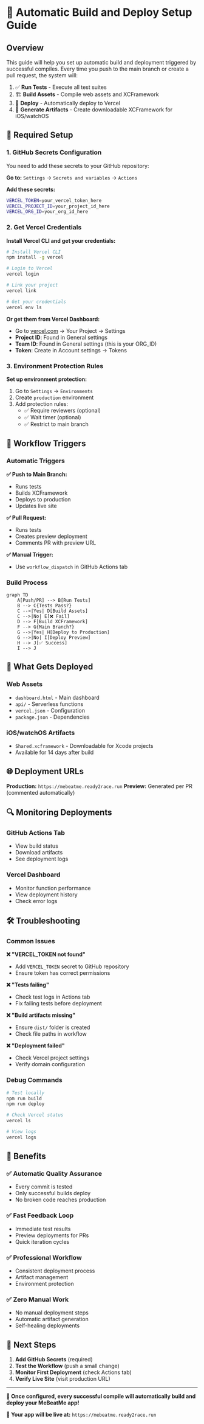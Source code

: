 # 🚀 Automatic Build and Deploy Setup Guide

## Overview

This guide will help you set up automatic build and deployment triggered by successful compiles. Every time you push to the main branch or create a pull request, the system will:

1. ✅ **Run Tests** - Execute all test suites
2. 🏗️ **Build Assets** - Compile web assets and XCFramework
3. 🚀 **Deploy** - Automatically deploy to Vercel
4. 📱 **Generate Artifacts** - Create downloadable XCFramework for iOS/watchOS

## 🔧 Required Setup

### 1. GitHub Secrets Configuration

You need to add these secrets to your GitHub repository:

**Go to:** `Settings` → `Secrets and variables` → `Actions`

**Add these secrets:**

```bash
VERCEL_TOKEN=your_vercel_token_here
VERCEL_PROJECT_ID=your_project_id_here  
VERCEL_ORG_ID=your_org_id_here
```

### 2. Get Vercel Credentials

**Install Vercel CLI and get your credentials:**

```bash
# Install Vercel CLI
npm install -g vercel

# Login to Vercel
vercel login

# Link your project
vercel link

# Get your credentials
vercel env ls
```

**Or get them from Vercel Dashboard:**
- Go to [vercel.com](https://vercel.com) → Your Project → Settings
- **Project ID**: Found in General settings
- **Team ID**: Found in General settings (this is your ORG_ID)
- **Token**: Create in Account settings → Tokens

### 3. Environment Protection Rules

**Set up environment protection:**

1. Go to `Settings` → `Environments`
2. Create `production` environment
3. Add protection rules:
   - ✅ Require reviewers (optional)
   - ✅ Wait timer (optional)
   - ✅ Restrict to main branch

## 🔄 Workflow Triggers

### Automatic Triggers

**✅ Push to Main Branch:**
- Runs tests
- Builds XCFramework
- Deploys to production
- Updates live site

**✅ Pull Request:**
- Runs tests
- Creates preview deployment
- Comments PR with preview URL

**✅ Manual Trigger:**
- Use `workflow_dispatch` in GitHub Actions tab

### Build Process

```mermaid
graph TD
    A[Push/PR] --> B[Run Tests]
    B --> C{Tests Pass?}
    C -->|Yes| D[Build Assets]
    C -->|No| E[❌ Fail]
    D --> F[Build XCFramework]
    F --> G{Main Branch?}
    G -->|Yes| H[Deploy to Production]
    G -->|No| I[Deploy Preview]
    H --> J[✅ Success]
    I --> J
```

## 📱 What Gets Deployed

### Web Assets
- `dashboard.html` - Main dashboard
- `api/` - Serverless functions
- `vercel.json` - Configuration
- `package.json` - Dependencies

### iOS/watchOS Artifacts
- `Shared.xcframework` - Downloadable for Xcode projects
- Available for 14 days after build

## 🌐 Deployment URLs

**Production:** `https://mebeatme.ready2race.run`
**Preview:** Generated per PR (commented automatically)

## 🔍 Monitoring Deployments

### GitHub Actions Tab
- View build status
- Download artifacts
- See deployment logs

### Vercel Dashboard
- Monitor function performance
- View deployment history
- Check error logs

## 🛠️ Troubleshooting

### Common Issues

**❌ "VERCEL_TOKEN not found"**
- Add `VERCEL_TOKEN` secret to GitHub repository
- Ensure token has correct permissions

**❌ "Tests failing"**
- Check test logs in Actions tab
- Fix failing tests before deployment

**❌ "Build artifacts missing"**
- Ensure `dist/` folder is created
- Check file paths in workflow

**❌ "Deployment failed"**
- Check Vercel project settings
- Verify domain configuration

### Debug Commands

```bash
# Test locally
npm run build
npm run deploy

# Check Vercel status
vercel ls

# View logs
vercel logs
```

## 🎯 Benefits

### ✅ Automatic Quality Assurance
- Every commit is tested
- Only successful builds deploy
- No broken code reaches production

### ✅ Fast Feedback Loop
- Immediate test results
- Preview deployments for PRs
- Quick iteration cycles

### ✅ Professional Workflow
- Consistent deployment process
- Artifact management
- Environment protection

### ✅ Zero Manual Work
- No manual deployment steps
- Automatic artifact generation
- Self-healing deployments

## 🚀 Next Steps

1. **Add GitHub Secrets** (required)
2. **Test the Workflow** (push a small change)
3. **Monitor First Deployment** (check Actions tab)
4. **Verify Live Site** (visit production URL)

---

**🎉 Once configured, every successful compile will automatically build and deploy your MeBeatMe app!**

**🔗 Your app will be live at:** `https://mebeatme.ready2race.run`
